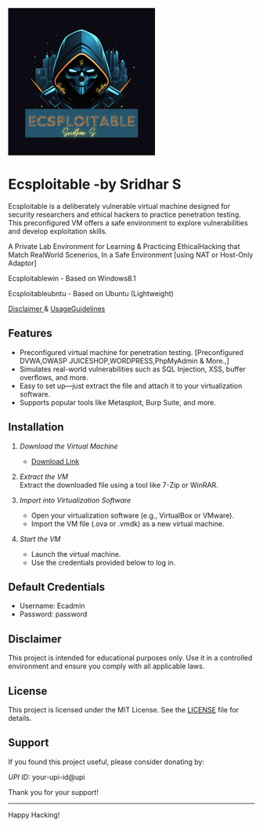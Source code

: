 <img src="ECSPLOITABLE.png" alt="Description" width="300">


# Ecsploitable -by Sridhar S   

Ecsploitable is a deliberately vulnerable virtual machine designed for security researchers and ethical hackers to practice penetration testing. This preconfigured VM offers a safe environment to explore vulnerabilities and develop exploitation skills.  

A Private Lab Environment for Learning & Practicing EthicalHacking that Match RealWorld Scenerios, In a Safe Environment [using NAT or Host-Only Adaptor]

Ecsploitablewin   - Based on Windows8.1

Ecsploitableubntu - Based on Ubuntu (Lightweight)

[ Disclaimer ](https://drive.google.com/file/d/1DaX_Rm4t4WAPNj-qZgWHLAv30xu4QQDD/view?usp=sharing)   &  [ UsageGuidelines ](https://drive.google.com/file/d/1mSjTNZeezXlH2ESt1y6EFD71HKbcgi8c/view?usp=sharing)

## Features  
- Preconfigured virtual machine for penetration testing. [Preconfigured DVWA,OWASP JUICESHOP,WORDPRESS,PhpMyAdmin & More.,]
- Simulates real-world vulnerabilities such as SQL Injection, XSS, buffer overflows, and more.  
- Easy to set up—just extract the file and attach it to your virtualization software.  
- Supports popular tools like Metasploit, Burp Suite, and more.  

## Installation  

1. *Download the Virtual Machine*  
   - [Download Link](./path-to-vm-file)  

2. *Extract the VM*  
   Extract the downloaded file using a tool like 7-Zip or WinRAR.  

3. *Import into Virtualization Software*  
   - Open your virtualization software (e.g., VirtualBox or VMware).  
   - Import the VM file (.ova or .vmdk) as a new virtual machine.  

4. *Start the VM*  
   - Launch the virtual machine.  
   - Use the credentials provided below to log in.  

## Default Credentials  
- Username: Ecadmin  
- Password: password  
  
## Disclaimer  
This project is intended for educational purposes only. Use it in a controlled environment and ensure you comply with all applicable laws.  

## License  
This project is licensed under the MIT License. See the [LICENSE](./LICENSE) file for details.  

## Support  

If you found this project useful, please consider donating by:  

*UPI ID:* your-upi-id@upi  

Thank you for your support!  

---

Happy Hacking!
